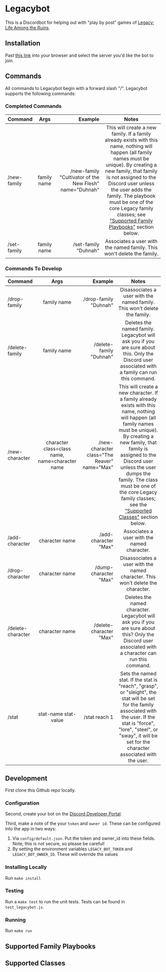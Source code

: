 # Legacybot
This is a Discordbot for helping out with "play by post" games of [Legacy: Life Among the Ruins](https://ufopress.co.uk/our-games/legacy-life-among-ruins/). 

## Installation
Past [this link](https://discordapp.com/api/oauth2/authorize?client_id=619678791626915850&permissions=8&scope=bot) into your browser and select the server you'd like the bot to join.

## Commands
All commands to Legacybot begin with a forward slash "/".  Legacybot supports the following commands:

### Completed Commands 
| Command        | Args           | Example  | Notes |
| ------------- |:-------------:| -----:|:----------:|
| /new-family     | family name | /new-family "Cultivator of the New Flesh" name="Duhnah"  | This will create a new family. If a family already exists with this name, nothing will happen (all family names must be unique).  By creating a new family, that family is not assigned to the Discord user unless the user adds the family. The playbook must be one of the core Legacy family classes; see ["Supported Family Playbooks"](#supported-family-playbooks) section below. | 
 /set-family      | family name      |   /set-family "Duhnah" | Associates a user with the named family. This won't delete the family. |

### Commands To Develop
| Command        | Args           | Example  | Notes |
| ------------- |:-------------:| -----:|:----------:|
| /drop-family      | family name      |   /drop-family "Duhnah" | Disassociates a user with the named family. This won't delete the family. |
| /delete-family | family name | /delete-family "Duhnah" | Deletes the named family. Legacybot will ask you if you are sure about this. Only the Discord user associated with a family can run this command.
| /new-character     | character class=class name, name=character name | /new-character class="The Reaver" name="Max"  | This will create a new character. If a family already exists with this name, nothing will happen (all family names must be unique).  By creating a new family, that family is assigned to the Discord user unless the user dumps the family. The class must be one of the core Legacy family classes; see the ["Supported Classes"](#supported-classes) section below. | |
|/add-character      | character name      |   /add-character "Max" | Associates a user with the named character.  |
 /drop-character      |  character name     |   /dump-character "Max" | Disassociates a user with the named character. This won't delete the character. |
| /delete-character | character name | /delete-character "Max" | Deletes the named character. Legacybot will ask you if you are sure about this? Only the Discord user associated with a character can run this command.
| /stat| stat-name stat-value      |    /stat reach 1 | Sets the named stat. If the stat is "reach", "grasp", or "sleight", the stat will be set for the family associated with the user. If the stat is "force", "lore", "steel", or "sway", it will be  set for the character associated with the user.|

## Development
First clone this Github repo locally.

### Configuration
Second, create your bot on the [Discord Developer Portal](https://discordapp.com/developers/applications/). 

Third, make a note of the your `token` and `owner id`. These can be configured into the app in two ways:

1) Via `config/default.json`. Put the token and owner_id into these fields. Note, this is not secure, so please be careful!
2) By setting the environment variables `LEGACY_BOT_TOKEN` and `LEGACY_BOT_OWNER_ID`. These will override the values 

### Installing Locally
Run `make install`

### Testing
Run a `make test` to run the unit tests. Tests can be found in `test_legacybot.js`.

### Running
Run `make run`

## Supported Family Playbooks

## Supported Classes 


